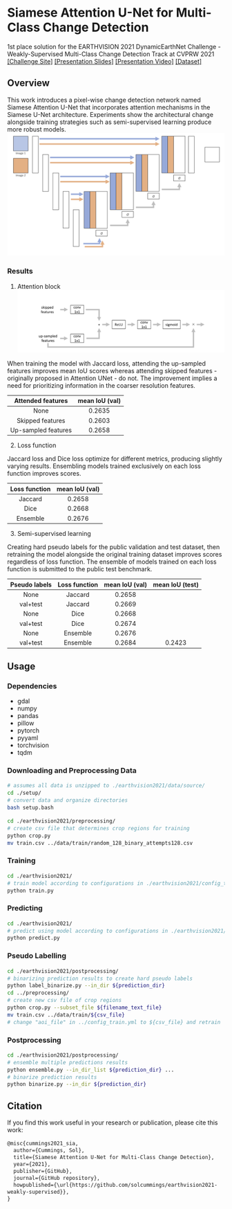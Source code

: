 # Siamese Attention U-Net for Multi-Class Change Detection
1st place solution for the EARTHVISION 2021 DynamicEarthNet Challenge - Weakly-Supervised Multi-Class Change Detection Track at CVPRW 2021  
[[Challenge Site]](https://competitions.codalab.org/competitions/30441)
[[Presentation Slides]](./examples/earthvision2021_presentation.pdf)
[[Presentation Video]](https://youtu.be/nrntHeY8vtg?t=11994)
[[Dataset]](https://competitions.codalab.org/competitions/30441#participate)

## Overview
This work introduces a pixel-wise change detection network named Siamese Attention U-Net that incorporates attention mechanisms in the Siamese U-Net architecture. Experiments show the architectural change alongside training strategies such as semi-supervised learning produce more robust models.  
![Siamese Attention U-Net](./examples/siamese_attention_unet.png)

### Results
1. Attention block  
![Proposed Attention Block](./examples/attention_block_proposed.png)

When training the model with Jaccard loss, attending the up-sampled features improves mean IoU scores whereas attending skipped features - originally proposed in Attention UNet - do not. The improvement implies a need for prioritizing information in the coarser resolution features.

|Attended features|mean IoU (val)|
|:-:|:-:|
|None|0.2635|
|Skipped features|0.2603|
|Up-sampled features|0.2658|

2. Loss function  

Jaccard loss and Dice loss optimize for different metrics, producing slightly varying results. Ensembling models trained exclusively on each loss function improves scores.

|Loss function|mean IoU (val)|
|:-:|:-:|
|Jaccard|0.2658|
|Dice|0.2668|
|Ensemble|0.2676|

3. Semi-supervised learning  

Creating hard pseudo labels for the public validation and test dataset, then retraining the model alongside the original training dataset improves scores regardless of loss function. The ensemble of models trained on each loss function is submitted to the public test benchmark.

|Pseudo labels|Loss function|mean IoU (val)|mean IoU (test)|
|:-:|:-:|:-:|:-:|
|None|Jaccard|0.2658||
|val+test|Jaccard|0.2669||
|None|Dice|0.2668|
|val+test|Dice|0.2674||
|None|Ensemble|0.2676||
|val+test|Ensemble|0.2684|0.2423|


## Usage
### Dependencies
- gdal
- numpy
- pandas
- pillow
- pytorch
- pyyaml
- torchvision
- tqdm

### Downloading and Preprocessing Data
```bash
# assumes all data is unzipped to ./earthvision2021/data/source/
cd ./setup/
# convert data and organize directories
bash setup.bash
```
```bash
cd ./earthvision2021/preprocessing/
# create csv file that determines crop regions for training
python crop.py
mv train.csv ../data/train/random_128_binary_attempts128.csv
```

### Training
```bash
cd ./earthvision2021/
# train model according to configurations in ./earthvision2021/config_train.yml
python train.py
```

### Predicting
```bash
cd ./earthvision2021/
# predict using model according to configurations in ./earthvision2021/config_predict.yml
python predict.py
```

### Pseudo Labelling 
```bash
cd ./earthvision2021/postprocessing/
# binarizing prediction results to create hard pseudo labels
python label_binarize.py --in_dir ${prediction_dir}
cd ../preprocessing/
# create new csv file of crop regions
python crop.py --subset_file ${filename_text_file}
mv train.csv ../data/train/${csv_file}
# change "aoi_file" in ../config_train.yml to ${csv_file} and retrain
```

### Postprocessing
```bash
cd ./earthvision2021/postprocessing/
# ensemble multiple predictions results
python ensemble.py --in_dir_list ${prediction_dir} ...
# binarize prediction results
python binarize.py --in_dir ${prediction_dir}
```

## Citation
If you find this work useful in your research or publication, please cite this work:
```TeX
@misc{cummings2021_sia,
  author={Cummings, Sol},
  title={Siamese Attention U-Net for Multi-Class Change Detection},
  year={2021},
  publisher={GitHub},
  journal={GitHub repository},
  howpublished={\url{https://github.com/solcummings/earthvision2021-weakly-supervised}},
}
```
